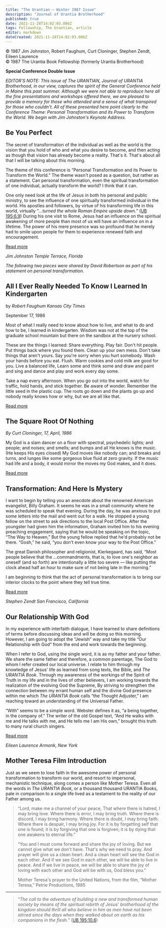 ```yaml
---
title: "The Urantian — Winter 1987 Issue"
description: "Journal of Urantia Brotherhood"
published: true
date: 2021-11-28T14:02:03.086Z
tags: Fellowship, The Urantian, article
editor: markdown
dateCreated: 2021-11-28T14:02:03.086Z
---
```


<p class="v-card v-sheet theme--light grey lighten-3 px-2">© 1987 Jim Johnston, Robert Faughum, Curt Cloninger, Stephen Zendt, Eileen Laurence<br>© 1987 The Urantia Book Fellowship (formerly Urantia Brotherhood)</p>

**Special Conference Double Issue**

_EDITOR'S NOTE: This issue of The URANTIAN, Journal of URANTIA Brotherhood, in our view, captures the spirit of the General Conference held in Maine this past summer. Although we were not able to reproduce here all the fine presentations and workshops offered there, we are pleased to provide a memory for those who attended and a sense of what transpired for those who couldn't. All of these presented here point clearly to the Conference Theme: Personal Transformation and its Power to Transform the World. We begin with Jim Johnston's Keynote Address._


## Be You Perfect

The secret of transformation of the individual as well as the world is the vision that you hold of who and what you desire to become, and then acting as though that vision has already become a reality. That's it. That's about all that I will be talking about this morning.

The theme of this conference is “Personal Transformation and its Power to Transform the World.” The theme wasn't posed as a question, but rather as a statement. Can personal transformation, even the spiritual transformation of one individual, actually transform the world? I think that it can.

One only need look at the life of Jesus in both his personal and public ministry, to see the influence of one spiritually transformed individual in the world. His apostles and followers, by virtue of his transforming life in this world, virtually “_...turned the whole Roman Empire upside down._” ([UB 195:6.9](/en/The_Urantia_Book/195#p6_9)) During his one visit to Rome, Jesus had an influence on the spiritual awakening of more people than most of us will have an influence on in a lifetime. The power of his mere presence was so profound that he merely had to smile upon people for them to experience renewed faith and encouragement.

[Read more](/en/article/Jim_Johnson/Be_you_perfect)

_Jim Johnston_
_Temple Terrace, Florida_

_The following two pieces were shared by David Robertson as part of his statement on personal transformation._

## All I Ever Really Needed To Know I Learned In Kindergarten

by _Robert Faughum_ 
_Kansas City Times_

September 17, 1986

Most of what I really need to know about how to live, and what to do and how to be, I learned in kindergarten. Wisdom was not at the top of the graduate school mountain but there on the sandbox at the nursery school.

These are the things I learned: Share everything. Play fair. Don't hit people. Put things back where you found them. Clean up your own mess. Don't take things that aren't yours. Say you're sorry when you hurt somebody. Wash your hands before you eat. Flush. Warm cookies and cold milk are good for you. Live a balanced life, Learn some and think some and draw and paint and sing and dance and play and work every day some.

Take a nap every afternoon. When you go out into the world, watch for traffic, hold hands, and stick together. Be aware of wonder. Remember the little seed in the plastic cup. The roots go down and the plants go up and nobody really knows how or why, but we are all like that.

[Read more](/en/article/Robert_Faughum/All_I_ever_really_needed_to_know_I_learned_in_kindergarden)

## The Square Root Of Nothing 

_By Curt Cloninger, 17, April, 1986_

My God is a slam dancer on a floor with spectral, 
psychedelic lights;
and people; and noises; and smells; and bumps
and all He knows is the music.
(He keeps His eyes closed)
My God moves like nobody can;
and breaks and turns, and lunges like some gorgeous blue fluid
at zero gravity.
If the music had life and a body, it would mirror the moves my God makes, and it does.

[Read more](/en/article/Curt_Cloninger/The_square_root_of_nothing)

## Transformation: And Here Is Mystery

I want to begin by telling you an anecdote about the renowned American evangelist, Billy Graham. It seems he was in a small community where he was scheduled to speak that evening. During the day, he was anxious to put some letters into the mail and went out for a walk. He stopped a young fellow on the street to ask directions to the local Post Office. After the youngster had given him the information, Graham invited him to his evening preaching engagement, saying that he would be speaking on the topic, “The Way to Heaven,” But the young fellow replied that he'd probably not be there. “Gosh,” he said, “you don't even know your way to the Post Office.”

The great Danish philosopher and religionist, Kierkegaard, has said, “Most people believe that the ...commandments, that is, to love one's neighbor as oneself (and so forth) are intentionally a little too severe — like putting the clock ahead half an hour to make sure of not being late in the morning.”

I am beginning to think that the act of personal transformation is to bring our interior clocks to the point where they tell true time.

[Read more](/en/article/Stephen_Zendt/Transformation_and_here_is_mistery)

_Stephen Zendt_
_San Francisco, California_

## Our Relationship With God

In my experience with interfaith dialogue, I have learned to share definitions of terms before discussing ideas and will be doing so this morning. However, I am going to adopt the “Jewish” way and take my title “Our Relationship with God” from the end and work towards the beginning.

When I refer to God, using the single word, it is as my father and your father. We share the same father and therefore, a common parentage, The God to whom I refer created our local universe. I relate to him through my knowledge of Jesus' life as learned from song texts, the Bible, and _The URANTIA Book_. Through my awareness of the workings of the Spirit of Truth in my life and in the lives of other believers, I am working towards the realization of the evolving God the Supreme, By striving to strengthen the connection between my errant human self and the divine God presence within me which _The URANTIA Book_ calls “the Thought Adjuster,” I am reaching toward an understanding of the Universal Father.

“With” seems to be a simple word. Webster defines it as, “a being together, in the company of.” The writer of the old Gospel text, “And He walks with me and He talks with me, and He tells me I am His own,” brought this truth to many rural church singers.

[Read more](/en/article/Eileen_Laurence/Our_relationship_with_God)

_Eileen Laurence_
_Armonk, New York_

## Mother Teresa Film Introduction

Just as we seem to lose faith in the awesome power of personal transformation to transform our world, and resort to impersonal, mechanistic technique, along comes a person like Mother Teresa. Even all the words in _The URANTIA Book_, or a thousand thousand URANTIA Books, pale in comparison to a single life lived as a testament to the reality of our Father among us.

> “Lord, make me a channel of your peace, That where there is hatred, I may bring love. Where there is error, I may bring truth. Where there is discord, I may bring harmony. Where there is doubt, I may bring faith. Where there is despair, I may bring joy. For it is by forgetting self that one is found; it is by forgiving that one is forgiven; it is by dying that one awakens to eternal life.”
> 
> “You and I must come forward and share the joy of loving. But we cannot give what we don't have. That's why we need to pray. And prayer will give us a clean heart. And a clean heart will see the God in each other. And if we see God in each other, we will be able to live in peace. And if we live in peace, we will be able to share the joy of loving with each other and God will be with us, God bless you.”
> 
> Mother Teresa's prayer to the United Nations, from the film, “Mother Teresa,” Petrie Productions, 1985

---

> “_The call to the adventure of building a new and transformed human society by means of the spiritual rebirth of Jesus' brotherhood of the kingdom should thrill all who believe in him as men have not been stirred since the days when they walked about on earth as his companions in the flesh._” ([UB 195:10.6](/en/The_Urantia_Book/195#p10_6))

